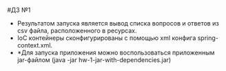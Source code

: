 #ДЗ №1

- Результатом запуска является вывод списка вопросов и ответов из csv файла, расположенного в ресурсах.
- IoC контейнеры сконфигурированы с помощью xml конфига spring-context.xml.
- *Для запуска приложения можно воспользоваться приложенным jar-файлом (java -jar hw-1-jar-with-dependencies.jar) 
